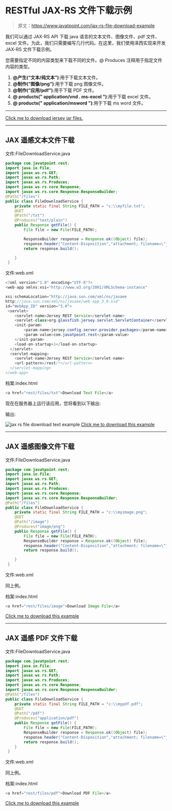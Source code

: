 # RESTful JAX-RS 文件下载示例

> 原文：<https://www.javatpoint.com/jax-rs-file-download-example>

我们可以通过 JAX-RS API 下载 java 语言的文本文件、图像文件、pdf 文件、excel 文件。为此，我们只需要编写几行代码。在这里，我们使用泽西实现来开发 JAX-RS 文件下载示例。

您需要指定不同的内容类型来下载不同的文件。@ Produces 注释用于指定文件内容的类型。

1.  **@产生(“文本/纯文本”)**:用于下载文本文件。
2.  **@制作(“图像/png”)**:用于下载 png 图像文件。
3.  **@制作(“应用/pdf”)**:用于下载 PDF 文件。
4.  **@ products(" application/vnd . ms-excel ")**:用于下载 excel 文件。
5.  **@ products(" application/msword ")**:用于下载 ms word 文件。

* * *

[Click me to download jersey jar files.](https://static.javatpoint.com/webservicepages/download/jerseyjars.zip)

* * *

## JAX 遥感文本文件下载

文件:FileDownloadService.java

```java
package com.javatpoint.rest;
import java.io.File;
import javax.ws.rs.GET;
import javax.ws.rs.Path;
import javax.ws.rs.Produces;
import javax.ws.rs.core.Response;
import javax.ws.rs.core.Response.ResponseBuilder;
@Path("/files")
public class FileDownloadService {
 	private static final String FILE_PATH = "c:\\myfile.txt";
	@GET
	@Path("/txt")
	@Produces("text/plain")
	public Response getFile() {
 		File file = new File(FILE_PATH);

		ResponseBuilder response = Response.ok((Object) file);
		response.header("Content-Disposition","attachment; filename=\"javatpoint_file.txt\"");
		return response.build();

	}
 }

```

文件:web.xml

```java
<?xml version="1.0" encoding="UTF-8"?>
<web-app xmlns:xsi="http://www.w3.org/2001/XMLSchema-instance" 

xsi:schemaLocation="http://java.sun.com/xml/ns/javaee 
http://java.sun.com/xml/ns/javaee/web-app_3_0.xsd" 
id="WebApp_ID" version="3.0">
 <servlet>
    <servlet-name>Jersey REST Service</servlet-name>
    <servlet-class>org.glassfish.jersey.servlet.ServletContainer</servlet-class>
    <init-param>
        <param-name>jersey.config.server.provider.packages</param-name>
        <param-value>com.javatpoint.rest</param-value>
    </init-param>
    <load-on-startup>1</load-on-startup>
  </servlet>
  <servlet-mapping>
    <servlet-name>Jersey REST Service</servlet-name>
    <url-pattern>/rest/*</url-pattern>
  </servlet-mapping>
</web-app> 

```

档案:index.html

```java
<a href="rest/files/txt">Download Text File</a>

```

现在在服务器上运行该应用，您将看到以下输出:

输出:

![jax rs file download text example](../img/c918dfa8f4f690008350fc3364761b5f.png)
[Click me to download this example](https://static.javatpoint.com/webservicepages/download/restfuljerseyfiledownload.zip)

* * *

## JAX 遥感图像文件下载

文件:FileDownloadService.java

```java
package com.javatpoint.rest;
import java.io.File;
import javax.ws.rs.GET;
import javax.ws.rs.Path;
import javax.ws.rs.Produces;
import javax.ws.rs.core.Response;
import javax.ws.rs.core.Response.ResponseBuilder;
@Path("/files")
public class FileDownloadService {
 	private static final String FILE_PATH = "c:\\myimage.png";
	@GET
	@Path("/image")
	@Produces("image/png")
	public Response getFile() {
		File file = new File(FILE_PATH);
		ResponseBuilder response = Response.ok((Object) file);
		response.header("Content-Disposition","attachment; filename=\"javatpoint_image.png\"");
		return response.build();

	}
 }

```

文件:web.xml

同上例。

档案:index.html

```java
<a href="rest/files/image">Download Image File</a>

```

[Click me to download this example](https://static.javatpoint.com/webservicepages/download/restfuljerseyfiledownloadimage.zip)

* * *

## JAX 遥感 PDF 文件下载

文件:FileDownloadService.java

```java
package com.javatpoint.rest;
import java.io.File;
import javax.ws.rs.GET;
import javax.ws.rs.Path;
import javax.ws.rs.Produces;
import javax.ws.rs.core.Response;
import javax.ws.rs.core.Response.ResponseBuilder;
@Path("/files")
public class FileDownloadService {
 	private static final String FILE_PATH = "c:\\mypdf.pdf";
 	@GET
	@Path("/pdf")
	@Produces("application/pdf")
	public Response getFile() {
 		File file = new File(FILE_PATH);
 		ResponseBuilder response = Response.ok((Object) file);
		response.header("Content-Disposition","attachment; filename=\"javatpoint_pdf.pdf\"");
		return response.build();
 	}
 }

```

文件:web.xml

同上例。

档案:index.html

```java
<a href="rest/files/pdf">Download PDF File</a>

```

[Click me to download this example](https://static.javatpoint.com/webservicepages/download/restfuljerseyfiledownloadpdf.zip)
